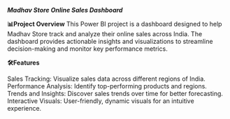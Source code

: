 ***Madhav Store Online Sales Dashboard***

 **📊Project Overview**
This Power BI project is a dashboard designed to help Madhav Store track and analyze their online sales across India. The dashboard provides actionable insights and visualizations to streamline decision-making and monitor key performance metrics.

**🛠️Features**

Sales Tracking: Visualize sales data across different regions of India.
Performance Analysis: Identify top-performing products and regions.
Trends and Insights: Discover sales trends over time for better forecasting.
Interactive Visuals: User-friendly, dynamic visuals for an intuitive experience.
